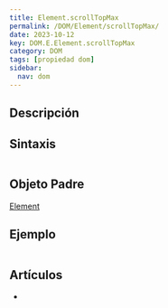 ```yaml
---
title: Element.scrollTopMax
permalink: /DOM/Element/scrollTopMax/
date: 2023-10-12
key: DOM.E.Element.scrollTopMax
category: DOM
tags: [propiedad dom]
sidebar:
  nav: dom
---
```


## Descripción


## Sintaxis


```javascript

```


## Objeto Padre


[Element](https://www.w3api.com/DOM/Element/)


## Ejemplo


```javascript

```


## Artículos

- 
